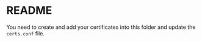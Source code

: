 # README

You need to create and add your certificates into this folder and update the `certs.conf` file.
